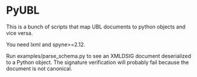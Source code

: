 PyUBL
=====

This is a bunch of scripts that map UBL documents to python objects and vice
versa.

You need lxml and spyne>=2.12.

Run examples/parse_schema.py to see an XMLDSIG document deserialized to a
Python object. The signature verification will probably fail because the document
is not canonical.
